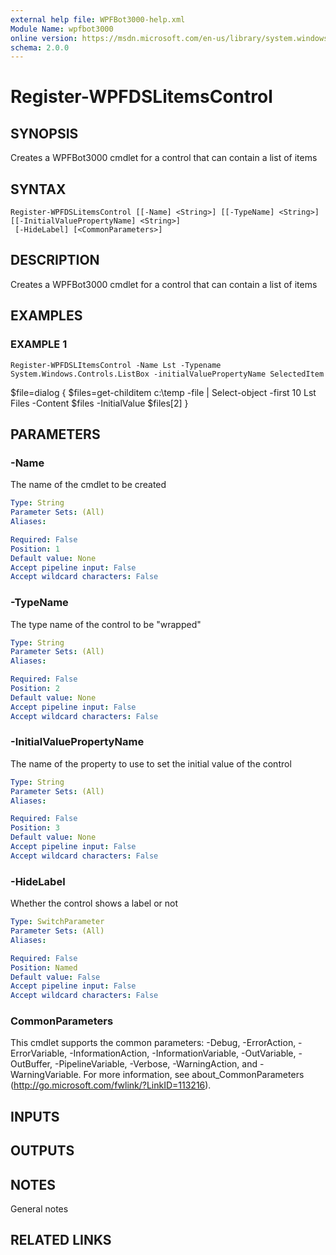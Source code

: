 ```yaml
---
external help file: WPFBot3000-help.xml
Module Name: wpfbot3000
online version: https://msdn.microsoft.com/en-us/library/system.windows.shapes.rectangle
schema: 2.0.0
---
```


# Register-WPFDSLitemsControl

## SYNOPSIS
Creates a WPFBot3000 cmdlet for a control that can contain a list of items

## SYNTAX

```
Register-WPFDSLitemsControl [[-Name] <String>] [[-TypeName] <String>] [[-InitialValuePropertyName] <String>]
 [-HideLabel] [<CommonParameters>]
```

## DESCRIPTION
Creates a WPFBot3000 cmdlet for a control that can contain a list of items

## EXAMPLES

### EXAMPLE 1
```
Register-WPFDSLItemsControl -Name Lst -Typename System.Windows.Controls.ListBox -initialValuePropertyName SelectedItem
```

$file=dialog {
    $files=get-childitem c:\temp -file | Select-object -first 10
    Lst Files -Content $files -InitialValue $files\[2\]
}

## PARAMETERS

### -Name
The name of the cmdlet to be created

```yaml
Type: String
Parameter Sets: (All)
Aliases:

Required: False
Position: 1
Default value: None
Accept pipeline input: False
Accept wildcard characters: False
```

### -TypeName
The type name of the control to be "wrapped"

```yaml
Type: String
Parameter Sets: (All)
Aliases:

Required: False
Position: 2
Default value: None
Accept pipeline input: False
Accept wildcard characters: False
```

### -InitialValuePropertyName
The name of the property to use to set the initial value of the control

```yaml
Type: String
Parameter Sets: (All)
Aliases:

Required: False
Position: 3
Default value: None
Accept pipeline input: False
Accept wildcard characters: False
```

### -HideLabel
Whether the control shows a label or not

```yaml
Type: SwitchParameter
Parameter Sets: (All)
Aliases:

Required: False
Position: Named
Default value: False
Accept pipeline input: False
Accept wildcard characters: False
```

### CommonParameters
This cmdlet supports the common parameters: -Debug, -ErrorAction, -ErrorVariable, -InformationAction, -InformationVariable, -OutVariable, -OutBuffer, -PipelineVariable, -Verbose, -WarningAction, and -WarningVariable.
For more information, see about_CommonParameters (http://go.microsoft.com/fwlink/?LinkID=113216).

## INPUTS

## OUTPUTS

## NOTES
General notes

## RELATED LINKS
